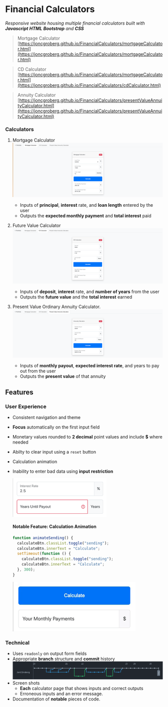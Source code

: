 # Financial Calculators

*Responsive website housing multiple financial calculators built with **Javascript** **HTML** **Bootstrap** and **CSS***

> Mortgage Calculator [https://joncgroberg.github.io/FinancialCalculators/mortgageCalculator.html](https://joncgroberg.github.io/FinancialCalculators/mortgageCalculator.html)

> CD Calculator [https://joncgroberg.github.io/FinancialCalculators/mortgageCalculator.html](https://joncgroberg.github.io/FinancialCalculators/cdCalculator.html)

> Annuity Calculator [https://joncgroberg.github.io/FinancialCalculators/presentValueAnnuityCalculator.html](https://joncgroberg.github.io/FinancialCalculators/presentValueAnnuityCalculator.html)

### Calculators

1. Mortgage Calculator
   ![Mortgage Calculator Screenshot](./screenshots/mortgage.png)

   - Inputs of **principal**, **interest** rate, and **loan length** entered by the user
   - Outputs the **expected monthly payment** and **total interest** paid

1. Future Value Calculator
   ![CD Calculator Screenshot](./screenshots/cd.png)

   - Inputs of **deposit**, **interest** rate, and **number of years** from the user
   - Outputs the **future value** and the **total interest** earned

1. Present Value Ordinary Annuity Calculator.
   ![Annuity Calculator Screenshot](./screenshots/annuity.png)

   - Inputs of **monthly payout**, **expected interest rate**, and years to pay out from
     the user
   - Outputs the **present value** of that annuity

## Features

### User Experience

- Consistent navigation and theme
- **Focus** automatically on the first input field
- Monetary values rounded to **2 decimal** point values and include **$** where needed
- Abilty to clear input using a `reset` button
- Calculation animation
- Inability to enter bad data using **input restriction**

  <img width=300px src="./screenshots/error.png"/>

  #### Notable Feature: Calculation **Animation**

  ```javascript
  function animateSending() {
    calculateBtn.classList.toggle("sending");
    calculateBtn.innerText = "Calculate";
    setTimeout(function () {
      calculateBtn.classList.toggle("sending");
      calculateBtn.innerText = "Calculate";
    }, 300);
  }
  ```

  <img src="./screenshots/load.gif"/>


### Technical

- Uses `readonly` on output form fields
- Appropriate **branch** structure and **commit** history
  <img  src="./screenshots/branching.png"/>
- Screen shots
  - **Each** calculator page that shows inputs and correct outputs
  - Erroneous inputs and an error message.
- Documentation of **notable** pieces of code.


